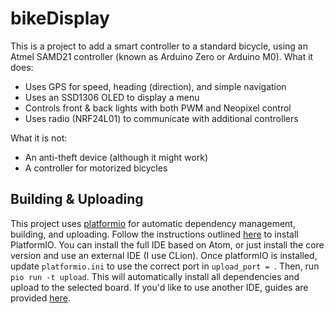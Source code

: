 # bikeDisplay
This is a project to add a smart controller to a standard bicycle, using an Atmel SAMD21 controller
(known as Arduino Zero or Arduino M0). What it does:
* Uses GPS for speed, heading (direction), and simple navigation
* Uses an SSD1306 OLED to display a menu
* Controls front & back lights with both PWM and Neopixel control
* Uses radio (NRF24L01) to communicate with additional controllers

What it is not:
* An anti-theft device (although it might work)
* A controller for motorized bicycles

## Building & Uploading
This project uses [platformio](https://github.com/platformio/platformio-core) for automatic
dependency management, building, and uploading. Follow the instructions outlined
[here](http://docs.platformio.org/en/latest/installation.html) to install PlatformIO. You can
install the full IDE based on Atom, or just install the core version and use an external IDE
(I use CLion). Once platformIO is installed, update `platformio.ini` to use the correct port in
`upload_port = `. Then, run `pio run -t upload`. This will automatically install all dependencies
and upload to the selected board. If you'd like to use another IDE, guides are provided
[here](http://docs.platformio.org/en/latest/ide.html).